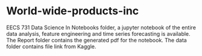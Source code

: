 # World-wide-products-inc
EECS 731 Data Science
In Notebooks folder, a jupyter notebook of the entire data analysis, feature engineering and time series forecasting is available. The Report folder contains the generated pdf for the notebook. The data folder contains file link from Kaggle.
